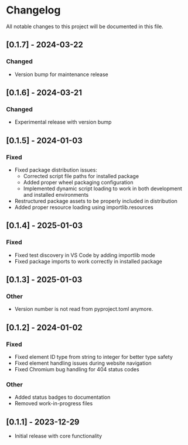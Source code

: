 # Changelog

All notable changes to this project will be documented in this file.

## [0.1.7] - 2024-03-22

### Changed
- Version bump for maintenance release

## [0.1.6] - 2024-03-21

### Changed
- Experimental release with version bump

## [0.1.5] - 2024-01-03

### Fixed
- Fixed package distribution issues:
  - Corrected script file paths for installed package
  - Added proper wheel packaging configuration
  - Implemented dynamic script loading to work in both development and installed environments
- Restructured package assets to be properly included in distribution
- Added proper resource loading using importlib.resources

## [0.1.4] - 2025-01-03

### Fixed
- Fixed test discovery in VS Code by adding importlib mode
- Fixed package imports to work correctly in installed package

## [0.1.3] - 2025-01-03

### Other
- Version number is not read from pyproject.toml anymore.

## [0.1.2] - 2024-01-02

### Fixed
- Fixed element ID type from string to integer for better type safety
- Fixed element handling issues during website navigation
- Fixed Chromium bug handling for 404 status codes

### Other
- Added status badges to documentation
- Removed work-in-progress files

## [0.1.1] - 2023-12-29

- Initial release with core functionality 
